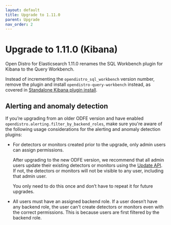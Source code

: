 ```yaml
---
layout: default
title: Upgrade to 1.11.0
parent: Upgrade
nav_order: 2
---
```


# Upgrade to 1.11.0 (Kibana)

Open Distro for Elasticsearch 1.11.0 renames the SQL Workbench plugin for Kibana to the Query Workbench.

Instead of incrementing the `opendistro_sql_workbench` version number, remove the plugin and install `opendistro-query-workbench` instead, as covered in [Standalone Kibana plugin install](../../kibana/plugins/).

## Alerting and anomaly detection

If you’re upgrading from an older ODFE version and have enabled `opendistro.alerting.filter_by_backend_roles`, make sure you're aware of the following usage considerations for the alerting and anomaly detection plugins:

- For detectors or monitors created prior to the upgrade, only admin users can assign permissions.

  After upgrading to the new ODFE version, we recommend that all admin users update their existing detectors or monitors using the [Update API](../api/#update-detector). If not, the detectors or monitors will not be visible to any user, including that admin user.

  You only need to do this once and don’t have to repeat it for future upgrades.

- All users must have an assigned backend role. If a user doesn’t have any backend role, the user can't create detectors or monitors even with the correct permissions. This is because users are first filtered by the backend role.
